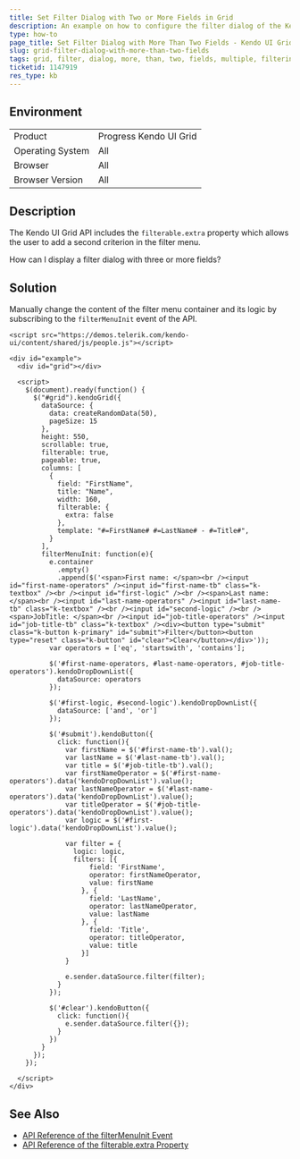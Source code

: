 ```yaml
---
title: Set Filter Dialog with Two or More Fields in Grid
description: An example on how to configure the filter dialog of the Kendo UI Grid to show more than two fields.
type: how-to
page_title: Set Filter Dialog with More Than Two Fields - Kendo UI Grid for jQuery
slug: grid-filter-dialog-with-more-than-two-fields
tags: grid, filter, dialog, more, than, two, fields, multiple, filtering
ticketid: 1147919
res_type: kb
---
```


## Environment

<table>
 <tr>
  <td>Product</td>
  <td>Progress Kendo UI Grid</td>
 </tr>
 <tr>
  <td>Operating System</td>
  <td>All</td>
 </tr>
 <tr>
  <td>Browser</td>
  <td>All</td>
 </tr>
 <tr>
  <td>Browser Version</td>
  <td>All</td>
 </tr>
</table>

## Description

The Kendo UI Grid API includes the `filterable.extra` property which allows the user to add a second criterion in the filter menu.

How can I display a filter dialog with three or more fields?

## Solution

Manually change the content of the filter menu container and its logic by subscribing to the `filterMenuInit` event of the API.

```dojo
<script src="https://demos.telerik.com/kendo-ui/content/shared/js/people.js"></script>

<div id="example">
  <div id="grid"></div>

  <script>
    $(document).ready(function() {
      $("#grid").kendoGrid({
        dataSource: {
          data: createRandomData(50),
          pageSize: 15
        },
        height: 550,
        scrollable: true,
        filterable: true,
        pageable: true,
        columns: [
          {
            field: "FirstName",
            title: "Name",
            width: 160,
            filterable: {
              extra: false
            },
            template: "#=FirstName# #=LastName# - #=Title#",
          }
        ],
        filterMenuInit: function(e){
          e.container
            .empty()
            .append($('<span>First name: </span><br /><input id="first-name-operators" /><input id="first-name-tb" class="k-textbox" /><br /><input id="first-logic" /><br /><span>Last name: </span><br /><input id="last-name-operators" /><input id="last-name-tb" class="k-textbox" /><br /><input id="second-logic" /><br /><span>JobTitle: </span><br /><input id="job-title-operators" /><input id="job-title-tb" class="k-textbox" /><div><button type="submit" class="k-button k-primary" id="submit">Filter</button><button type="reset" class="k-button" id="clear">Clear</button></div>'));
          var operators = ['eq', 'startswith', 'contains'];

          $('#first-name-operators, #last-name-operators, #job-title-operators').kendoDropDownList({
            dataSource: operators
          });

          $('#first-logic, #second-logic').kendoDropDownList({
            dataSource: ['and', 'or']
          });

          $('#submit').kendoButton({
            click: function(){
              var firstName = $('#first-name-tb').val();
              var lastName = $('#last-name-tb').val();
              var title = $('#job-title-tb').val();
              var firstNameOperator = $('#first-name-operators').data('kendoDropDownList').value();
              var lastNameOperator = $('#last-name-operators').data('kendoDropDownList').value();
              var titleOperator = $('#job-title-operators').data('kendoDropDownList').value();
              var logic = $('#first-logic').data('kendoDropDownList').value();

              var filter = {
                logic: logic,
                filters: [{
                    field: 'FirstName',
                    operator: firstNameOperator,
                    value: firstName
                  }, {
                    field: 'LastName',
                    operator: lastNameOperator,
                    value: lastName
                  }, {
                    field: 'Title',
                    operator: titleOperator,
                    value: title
                  }]
              }

              e.sender.dataSource.filter(filter);
            }
          });

          $('#clear').kendoButton({
            click: function(){
              e.sender.dataSource.filter({});
            }
          })
        }
      });
    });

  </script>
</div>
```

## See Also

* [API Reference of the filterMenuInit Event](https://docs.telerik.com/kendo-ui/api/javascript/ui/grid/events/filtermenuinit)
* [API Reference of the filterable.extra Property](https://docs.telerik.com/kendo-ui/api/javascript/ui/grid/configuration/filterable.extra)
